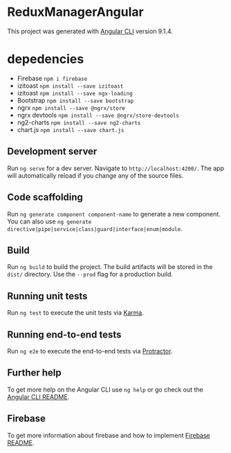 # ReduxManagerAngular

This project was generated with [Angular CLI](https://github.com/angular/angular-cli) version 9.1.4.

# depedencies

- Firebase ```npm i firebase```
- izitoast ```npm install --save izitoast```
- izitoast ```npm install --save ngx-loading```
- Bootstrap ```npm install --save bootstrap```
- ngrx ```npm install --save @ngrx/store```
- ngrx devtools ```npm install --save @ngrx/store-devtools```
- ng2-charts ```npm install --save ng2-charts```
- chart.js ```npm install --save chart.js```

## Development server

Run `ng serve` for a dev server. Navigate to `http://localhost:4200/`. The app will automatically reload if you change any of the source files.

## Code scaffolding

Run `ng generate component component-name` to generate a new component. You can also use `ng generate directive|pipe|service|class|guard|interface|enum|module`.

## Build

Run `ng build` to build the project. The build artifacts will be stored in the `dist/` directory. Use the `--prod` flag for a production build.

## Running unit tests

Run `ng test` to execute the unit tests via [Karma](https://karma-runner.github.io).

## Running end-to-end tests

Run `ng e2e` to execute the end-to-end tests via [Protractor](http://www.protractortest.org/).

## Further help

To get more help on the Angular CLI use `ng help` or go check out the [Angular CLI README](https://github.com/angular/angular-cli/blob/master/README.md).

## Firebase

To get more information about firebase and how to implement [Firebase README](https://github.com/angular/angularfire).
